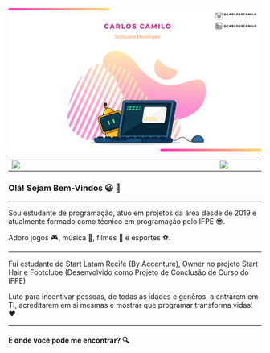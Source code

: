 ![capa github](https://github.com/carlosscamilo/carlosscamilo/blob/main/images/Carlos%20Camilo%20GitHub%20Pronta.png)  


<!--
**carlosscamilo/carlosscamilo** is a ✨ _special_ ✨ repository because its `README.md` (this file) appears on your GitHub profile.

Here are some ideas to get you started:

- 🔭 I’m currently working on ...
- 🌱 I’m currently learning ...
- 👯 I’m looking to collaborate on ...
- 🤔 I’m looking for help with ...
- 💬 Ask me about ...
- 📫 How to reach me: ...
- 😄 Pronouns: ...
- ⚡ Fun fact: ...
-->
<center>
<table>
    <tr>
        <td><img width="400px" align="left" src="https://github-readme-stats.vercel.app/api/top-langs/?username=carlosscamilo&hide=html&layout=compact&theme=buefy" /></td>
        <td><img width="495px" align="left" src="https://github-readme-stats.vercel.app/api?username=carlosscamilo&theme=buefy"/></td>
    </tr>   
</table>
</center>  

### Olá! Sejam Bem-Vindos :smiley: 👋

---

Sou estudante de programação, atuo em projetos da área desde de 2019 e atualmente formado como técnico em programação pelo IFPE :sunglasses:.

Adoro jogos :video_game:, música :guitar:, filmes :cinema: e esportes :soccer:.

---

Fui estudante do Start Latam Recife (By Accenture), Owner no projeto Start Hair e Footclube (Desenvolvido como Projeto de Conclusão de Curso do IFPE)

Luto para incentivar pessoas, de todas as idades e genêros, a entrarem em TI, acreditarem em si mesmas e mostrar que programar transforma vidas! :hearts:

---

#### E onde você pode me encontrar? :mag:
